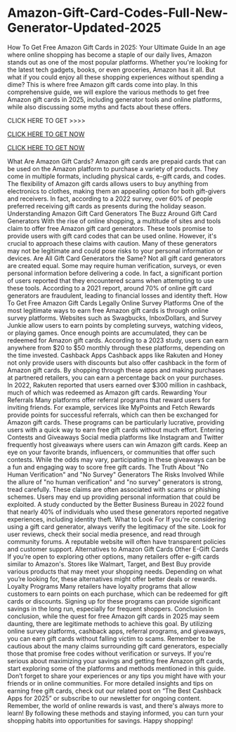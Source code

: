 # Amazon-Gift-Card-Codes-Full-New-Generator-Updated-2025

How To Get Free Amazon Gift Cards in 2025: Your Ultimate Guide
In an age where online shopping has become a staple of our daily lives, Amazon stands out as one of the most popular platforms. Whether you're looking for the latest tech gadgets, books, or even groceries, Amazon has it all. But what if you could enjoy all these shopping experiences without spending a dime? This is where free Amazon gift cards come into play. In this comprehensive guide, we will explore the various methods to get free Amazon gift cards in 2025, including generator tools and online platforms, while also discussing some myths and facts about these offers.

CLICK HERE TO GET >>>> 

[CLICK HERE TO GET NOW](https://simplyscrolls.xyz/amazon)

[CLICK HERE TO GET NOW](https://simplyscrolls.xyz/amazon)


What Are Amazon Gift Cards?
Amazon gift cards are prepaid cards that can be used on the Amazon platform to purchase a variety of products. They come in multiple formats, including physical cards, e-gift cards, and codes. The flexibility of Amazon gift cards allows users to buy anything from electronics to clothes, making them an appealing option for both gift-givers and receivers. In fact, according to a 2022 survey, over 60% of people preferred receiving gift cards as presents during the holiday season. Understanding Amazon Gift Card Generators The Buzz Around Gift Card Generators
With the rise of online shopping, a multitude of sites and tools claim to offer free Amazon gift card generators. These tools promise to provide users with gift card codes that can be used online. However, it's crucial to approach these claims with caution. Many of these generators may not be legitimate and could pose risks to your personal information or devices. Are All Gift Card Generators the Same?
Not all gift card generators are created equal. Some may require human verification, surveys, or even personal information before delivering a code. In fact, a significant portion of users reported that they encountered scams when attempting to use these tools. According to a 2021 report, around 70% of online gift card generators are fraudulent, leading to financial losses and identity theft. How To Get Free Amazon Gift Cards Legally Online Survey Platforms
One of the most legitimate ways to earn free Amazon gift cards is through online survey platforms. Websites such as Swagbucks, InboxDollars, and Survey Junkie allow users to earn points by completing surveys, watching videos, or playing games. Once enough points are accumulated, they can be redeemed for Amazon gift cards.
According to a 2023 study, users can earn anywhere from $20 to $50 monthly through these platforms, depending on the time invested. Cashback Apps
Cashback apps like Rakuten and Honey not only provide users with discounts but also offer cashback in the form of Amazon gift cards. By shopping through these apps and making purchases at partnered retailers, you can earn a percentage back on your purchases. In 2022, Rakuten reported that users earned over $300 million in cashback, much of which was redeemed as Amazon gift cards. Rewarding Your Referrals
Many platforms offer referral programs that reward users for inviting friends. For example, services like MyPoints and Fetch Rewards provide points for successful referrals, which can then be exchanged for Amazon gift cards. These programs can be particularly lucrative, providing users with a quick way to earn free gift cards without much effort. Entering Contests and Giveaways
Social media platforms like Instagram and Twitter frequently host giveaways where users can win Amazon gift cards. Keep an eye on your favorite brands, influencers, or communities that offer such contests. While the odds may vary, participating in these giveaways can be a fun and engaging way to score free gift cards. The Truth About "No Human Verification" and "No Survey" Generators The Risks Involved
While the allure of "no human verification" and "no survey" generators is strong, tread carefully. These claims are often associated with scams or phishing schemes. Users may end up providing personal information that could be exploited. A study conducted by the Better Business Bureau in 2022 found that nearly 40% of individuals who used these generators reported negative experiences, including identity theft. What to Look For
If you're considering using a gift card generator, always verify the legitimacy of the site. Look for user reviews, check their social media presence, and read through community forums. A reputable website will often have transparent policies and customer support. Alternatives to Amazon Gift Cards Other E-Gift Cards
If you’re open to exploring other options, many retailers offer e-gift cards similar to Amazon's. Stores like Walmart, Target, and Best Buy provide various products that may meet your shopping needs. Depending on what you’re looking for, these alternatives might offer better deals or rewards. Loyalty Programs
Many retailers have loyalty programs that allow customers to earn points on each purchase, which can be redeemed for gift cards or discounts. Signing up for these programs can provide significant savings in the long run, especially for frequent shoppers. Conclusion
In conclusion, while the quest for free Amazon gift cards in 2025 may seem daunting, there are legitimate methods to achieve this goal. By utilizing online survey platforms, cashback apps, referral programs, and giveaways, you can earn gift cards without falling victim to scams. Remember to be cautious about the many claims surrounding gift card generators, especially those that promise free codes without verification or surveys.
If you're serious about maximizing your savings and getting free Amazon gift cards, start exploring some of the platforms and methods mentioned in this guide. Don’t forget to share your experiences or any tips you might have with your friends or in online communities.
For more detailed insights and tips on earning free gift cards, check out our related post on “The Best Cashback Apps for 2025” or subscribe to our newsletter for ongoing content. Remember, the world of online rewards is vast, and there's always more to learn!
By following these methods and staying informed, you can turn your shopping habits into opportunities for savings. Happy shopping!
